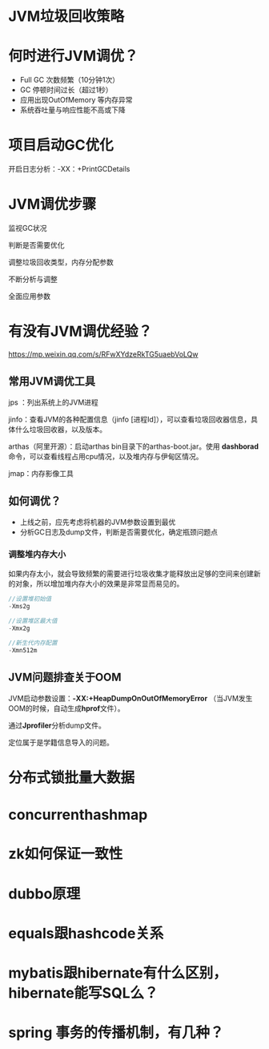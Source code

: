 # JVM垃圾回收策略

# 何时进行JVM调优？

- Full GC 次数频繁（10分钟1次）
- GC 停顿时间过长（超过1秒）
- 应用出现OutOfMemory 等内存异常
- 系统吞吐量与响应性能不高或下降

# 项目启动GC优化

开启日志分析：-XX：+PrintGCDetails

# JVM调优步骤

监视GC状况

判断是否需要优化

调整垃圾回收类型，内存分配参数

不断分析与调整

全面应用参数

# 有没有JVM调优经验？

https://mp.weixin.qq.com/s/RFwXYdzeRkTG5uaebVoLQw

## 常用JVM调优工具

jps ：列出系统上的JVM进程

jinfo：查看JVM的各种配置信息（jinfo [进程Id]），可以查看垃圾回收器信息，具体什么垃圾回收器，以及版本。

arthas（阿里开源）：启动arthas bin目录下的arthas-boot.jar。使用 **dashborad** 命令，可以查看线程占用cpu情况，以及堆内存与伊甸区情况。

jmap：内存影像工具





## 如何调优？

- 上线之前，应先考虑将机器的JVM参数设置到最优
- 分析GC日志及dump文件，判断是否需要优化，确定瓶颈问题点

### 调整堆内存大小

如果内存太小，就会导致频繁的需要进行垃圾收集才能释放出足够的空间来创建新的对象，所以增加堆内存大小的效果是非常显而易见的。

```java
//设置堆初始值
-Xms2g
 
//设置堆区最大值
-Xmx2g

//新生代内存配置
-Xmn512m
```

## JVM问题排查关于OOM

JVM启动参数设置：**-XX:+HeapDumpOnOutOfMemoryError** （当JVM发生OOM的时候，自动生成**hprof**文件）。

通过**Jprofiler**分析dump文件。

定位属于是学籍信息导入的问题。







# 分布式锁批量大数据 

# concurrenthashmap 

# zk如何保证一致性

# dubbo原理

# equals跟hashcode关系

# mybatis跟hibernate有什么区别，hibernate能写SQL么？ 

# spring 事务的传播机制，有几种？



